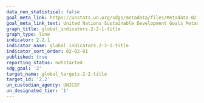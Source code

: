 ```yaml
---
data_non_statistical: false
goal_meta_link: https://unstats.un.org/sdgs/metadata/files/Metadata-02-02-01.pdf
goal_meta_link_text: United Nations Sustainable Development Goals Metadata (pdf 232kB)
graph_title: global_indicators.2-2-1-title
graph_type: line
indicator: 2.2.1
indicator_name: global_indicators.2-2-1-title
indicator_sort_order: 02-02-01
published: true
reporting_status: notstarted
sdg_goal: '2'
target_name: global_targets.2-2-title
target_id: '2.2'
un_custodian_agency: UNICEF
un_designated_tier: '1'
---
```

